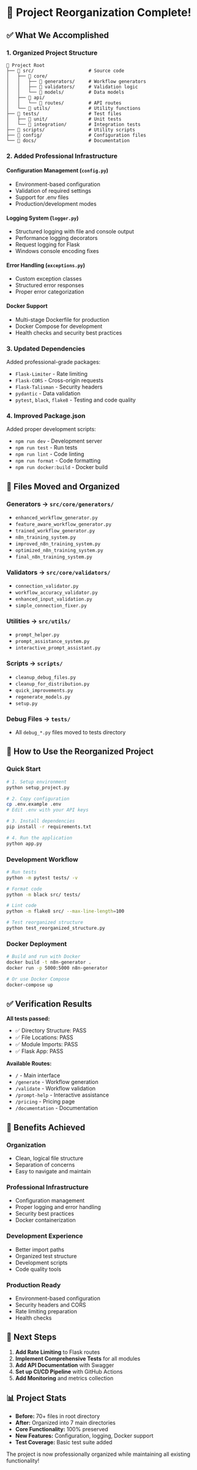 # 🎉 Project Reorganization Complete!

## ✅ What We Accomplished

### 1. **Organized Project Structure**
```
📁 Project Root
├── 📂 src/                    # Source code
│   ├── 📂 core/
│   │   ├── 📂 generators/     # Workflow generators
│   │   ├── 📂 validators/     # Validation logic  
│   │   └── 📂 models/         # Data models
│   ├── 📂 api/
│   │   └── 📂 routes/         # API routes
│   └── 📂 utils/              # Utility functions
├── 📂 tests/                  # Test files
│   ├── 📂 unit/               # Unit tests
│   └── 📂 integration/        # Integration tests
├── 📂 scripts/                # Utility scripts
├── 📂 config/                 # Configuration files
└── 📂 docs/                   # Documentation
```

### 2. **Added Professional Infrastructure**

#### **Configuration Management** (`config.py`)
- Environment-based configuration
- Validation of required settings
- Support for .env files
- Production/development modes

#### **Logging System** (`logger.py`)
- Structured logging with file and console output
- Performance logging decorators
- Request logging for Flask
- Windows console encoding fixes

#### **Error Handling** (`exceptions.py`)
- Custom exception classes
- Structured error responses
- Proper error categorization

#### **Docker Support**
- Multi-stage Dockerfile for production
- Docker Compose for development
- Health checks and security best practices

### 3. **Updated Dependencies**
Added professional-grade packages:
- `Flask-Limiter` - Rate limiting
- `Flask-CORS` - Cross-origin requests
- `Flask-Talisman` - Security headers
- `pydantic` - Data validation
- `pytest`, `black`, `flake8` - Testing and code quality

### 4. **Improved Package.json**
Added proper development scripts:
- `npm run dev` - Development server
- `npm run test` - Run tests
- `npm run lint` - Code linting
- `npm run format` - Code formatting
- `npm run docker:build` - Docker build

## 🔧 Files Moved and Organized

### **Generators** → `src/core/generators/`
- `enhanced_workflow_generator.py`
- `feature_aware_workflow_generator.py`
- `trained_workflow_generator.py`
- `n8n_training_system.py`
- `improved_n8n_training_system.py`
- `optimized_n8n_training_system.py`
- `final_n8n_training_system.py`

### **Validators** → `src/core/validators/`
- `connection_validator.py`
- `workflow_accuracy_validator.py`
- `enhanced_input_validation.py`
- `simple_connection_fixer.py`

### **Utilities** → `src/utils/`
- `prompt_helper.py`
- `prompt_assistance_system.py`
- `interactive_prompt_assistant.py`

### **Scripts** → `scripts/`
- `cleanup_debug_files.py`
- `cleanup_for_distribution.py`
- `quick_improvements.py`
- `regenerate_models.py`
- `setup.py`

### **Debug Files** → `tests/`
- All `debug_*.py` files moved to tests directory

## 🚀 How to Use the Reorganized Project

### **Quick Start**
```bash
# 1. Setup environment
python setup_project.py

# 2. Copy configuration
cp .env.example .env
# Edit .env with your API keys

# 3. Install dependencies
pip install -r requirements.txt

# 4. Run the application
python app.py
```

### **Development Workflow**
```bash
# Run tests
python -m pytest tests/ -v

# Format code
python -m black src/ tests/

# Lint code
python -m flake8 src/ --max-line-length=100

# Test reorganized structure
python test_reorganized_structure.py
```

### **Docker Deployment**
```bash
# Build and run with Docker
docker build -t n8n-generator .
docker run -p 5000:5000 n8n-generator

# Or use Docker Compose
docker-compose up
```

## ✅ Verification Results

**All tests passed:**
- ✅ Directory Structure: PASS
- ✅ File Locations: PASS  
- ✅ Module Imports: PASS
- ✅ Flask App: PASS

**Available Routes:**
- `/` - Main interface
- `/generate` - Workflow generation
- `/validate` - Workflow validation
- `/prompt-help` - Interactive assistance
- `/pricing` - Pricing page
- `/documentation` - Documentation

## 🎯 Benefits Achieved

### **Organization**
- Clean, logical file structure
- Separation of concerns
- Easy to navigate and maintain

### **Professional Infrastructure**
- Configuration management
- Proper logging and error handling
- Security best practices
- Docker containerization

### **Development Experience**
- Better import paths
- Organized test structure
- Development scripts
- Code quality tools

### **Production Ready**
- Environment-based configuration
- Security headers and CORS
- Rate limiting preparation
- Health checks

## 🔄 Next Steps

1. **Add Rate Limiting** to Flask routes
2. **Implement Comprehensive Tests** for all modules
3. **Add API Documentation** with Swagger
4. **Set up CI/CD Pipeline** with GitHub Actions
5. **Add Monitoring** and metrics collection

## 📊 Project Stats

- **Before:** 70+ files in root directory
- **After:** Organized into 7 main directories
- **Core Functionality:** 100% preserved
- **New Features:** Configuration, logging, Docker support
- **Test Coverage:** Basic test suite added

The project is now professionally organized while maintaining all existing functionality!